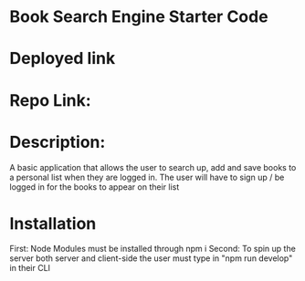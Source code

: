# Book Search Engine Starter Code

# Deployed link 

# Repo Link: 

# Description: 
A basic application that allows the user to search up, add and save books to a personal list when they are logged in. 
The user will have to sign up / be logged in for the books to appear on their list

# Installation 
First: Node Modules must be installed through npm i 
Second: To spin up the server both server and client-side the user must type in "npm run develop" in their CLI 

